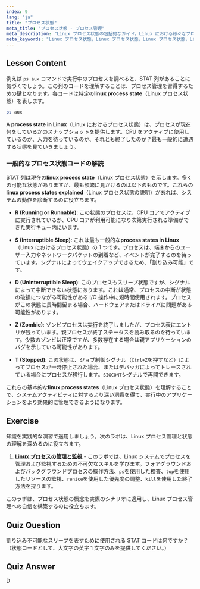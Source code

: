 ```yaml
---
index: 9
lang: "ja"
title: "プロセス状態"
meta_title: "プロセス状態 - プロセス管理"
meta_description: "Linux プロセス状態の包括的なガイド。Linux における様々なプロセス状態（R、S、D、Z、T）と、`ps`コマンドを使った解釈方法を学びます。"
meta_keywords: "Linux プロセス状態，Linux プロセス状態，Linux プロセス状態，Linux プロセス状態，Linux プロセス状態 解説，ps コマンド，STAT コード，プロセス管理"
---
```


## Lesson Content

例えば `ps aux` コマンドで実行中のプロセスを調べると、STAT 列があることに気づくでしょう。この列のコードを理解することは、プロセス管理を習得するための鍵となります。各コードは特定の**linux process state**（Linux プロセス状態）を表します。

```bash
ps aux
```

A **process state in Linux**（Linux におけるプロセス状態）は、プロセスが現在何をしているかのスナップショットを提供します。CPU をアクティブに使用しているのか、入力を待っているのか、それとも終了したのか？最も一般的に遭遇する状態を見ていきましょう。

### 一般的なプロセス状態コードの解読

STAT 列は現在の**linux process state**（Linux プロセス状態）を示します。多くの可能な状態がありますが、最も頻繁に見かけるのは以下のものです。これらの**linux process states explained**（Linux プロセス状態の説明）があれば、システムの動作を診断するのに役立ちます。

- **R (Running or Runnable)**: この状態のプロセスは、CPU コアでアクティブに実行されているか、CPU コアが利用可能になり次第実行される準備ができた実行キュー内にいます。

- **S (Interruptible Sleep)**: これは最も一般的な**process states in Linux**（Linux におけるプロセス状態）の 1 つです。プロセスは、端末からのユーザー入力やネットワークパケットの到着など、イベントが完了するのを待っています。シグナルによってウェイクアップできるため、「割り込み可能」です。

- **D (Uninterruptible Sleep)**: このプロセスもスリープ状態ですが、シグナルによって中断できない状態にあります。これは通常、プロセスの中断が状態の破損につながる可能性がある I/O 操作中に短時間使用されます。プロセスがこの状態に長時間留まる場合、ハードウェアまたはドライバに問題がある可能性があります。

- **Z (Zombie)**: ゾンビプロセスは実行を終了しましたが、プロセス表にエントリが残っています。親プロセスが終了ステータスを読み取るのを待っています。少数のゾンビは正常ですが、多数存在する場合は親アプリケーションのバグを示している可能性があります。

- **T (Stopped)**: この状態は、ジョブ制御シグナル（`Ctrl+Z`を押すなど）によってプロセスが一時停止された場合、またはデバッガによってトレースされている場合にプロセスが移行します。`SIGCONT`シグナルで再開できます。

これらの基本的な**linux process states**（Linux プロセス状態）を理解することで、システムアクティビティに対するより深い洞察を得て、実行中のアプリケーションをより効果的に管理できるようになります。

## Exercise

知識を実践的な演習で適用しましょう。次のラボは、Linux プロセス管理と状態の理解を深めるのに役立ちます。

1. **[Linux プロセスの管理と監視](https://labex.io/ja/labs/comptia-manage-and-monitor-linux-processes-590864)** - このラボでは、Linux システムでプロセスを管理および監視するための不可欠なスキルを学びます。フォアグラウンドおよびバックグラウンドプロセスの操作方法、`ps`を使用した検査、`top`を使用したリソースの監視、`renice`を使用した優先度の調整、`kill`を使用した終了方法を探ります。

このラボは、プロセス状態の概念を実際のシナリオに適用し、Linux プロセス管理への自信を構築するのに役立ちます。

## Quiz Question

割り込み不可能なスリープを表すために使用される STAT コードは何ですか？（状態コードとして、大文字の英字 1 文字のみを提供してください。）

## Quiz Answer

D
